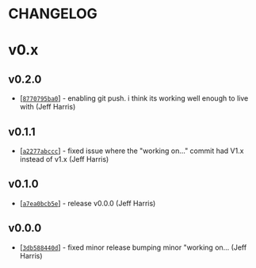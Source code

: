 CHANGELOG
=========

# v0.x

## v0.2.0
* [[`8770795ba0`](https://github.com/adminion/release-helper/commit/8770795ba0)] - enabling git push. i think its working well enough to live with (Jeff Harris) 

## v0.1.1
* [[`a2277abccc`](https://github.com/adminion/release-helper/commit/a2277abccc)] - fixed issue where the "working on..." commit had V1.x instead of v1.x (Jeff Harris) 

## v0.1.0
* [[`a7ea0bcb5e`](https://github.com/adminion/release-helper/commit/a7ea0bcb5e)] - release v0.0.0 (Jeff Harris) 

## v0.0.0
* [[`3db588440d`](https://github.com/adminion/release-helper/commit/3db588440d)] - fixed minor release bumping minor "working on... (Jeff Harris) 


